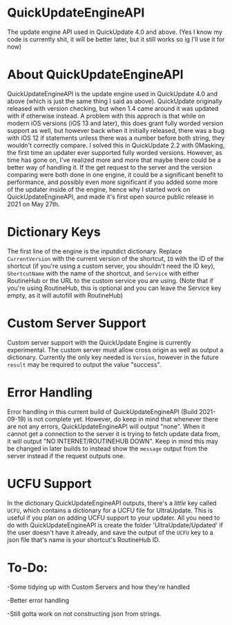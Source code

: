 # QuickUpdateEngineAPI
The update engine API used in QuickUpdate 4.0 and above. (Yes I know my code is currently shit, it will be better later, but it still works so ig I'll use it for now)

# About QuickUpdateEngineAPI
QuickUpdateEngineAPI is the update engine used in QuickUpdate 4.0 and above (which is just the same thing I said as above). QuickUpdate originally released with version checking, but when 1.4 came around it was updated with if otherwise instead. A problem with this approch is that while on modern iOS versions (iOS 13 and later), this does grant fully worded version support as well, but however back when it initially released, there was a bug with iOS 12 if statements unless there was a number before both string, they wouldn't correctly compare. I solved this in QuickUpdate 2.2 with 0Masking, the first time an updater ever supported fully worded versions. However, as time has gone on, I've realized more and more that maybe there could be a better way of handling it. If the get request to the server and the version comparing were both done in one engine, it could be a significant benefit to performance, and possibly even more significant if you added some more of the updater inside of the engine, hence why I started work on QuickUpdateEngineAPI, and made it's first open source public release in 2021 on May 27th.

# Dictionary Keys
The first line of the engine is the inputdict dictionary. Replace `CurrentVersion` with the current version of the shortcut, `ID` with the ID of the shortcut (if you're using a custom server, you shouldn't need the ID key), `ShortcutName` with the name of the shortcut, and `Service` with either RoutineHub or the URL to the custom service you are using. (Note that if you're using RoutineHub, this is optional and you can leave the Service key empty, as it will autofill with RoutineHub)

# Custom Server Support
Custom server support with the QuickUpdate Engine is currently experimental. The custom server must allow cross origin as well as output a dictionary. Currently the only key needed is `Version`, however in the future `result` may be required to output the value "success".

# Error Handling
Error handling in this current build of QuickUpdateEngineAPI (Build 2021-09-19) is not complete yet. However, do keep in mind that whenever there are not any errors, QuickUpdateEngineAPI will output "none". When it cannot get a connection to the server it is trying to fetch update data from, it will output "NO INTERNET/ROUTINEHUB DOWN". Keep in mind this may be changed in later builds to instead show the `message` output from the server instead if the request outputs one.

# UCFU Support
In the dictionary QuickUpdateEngineAPI outputs, there's a *little* key called `UCFU`, which contains a dictionary for a UCFU file for UltraUpdate. This is useful if you plan on adding UCFU support to your updater. All you need to do with QuickUpdateEngineAPI is create the folder 'UltraUpdate/Updated' if the user doesn't have it already, and save the output of the `UCFU` key to a json file that's name is your shortcut's RoutineHub ID.

# To-Do:

-Some tidying up with Custom Servers and how they're handled

-Better error handling

-Still gotta work on not constructing json from strings.
